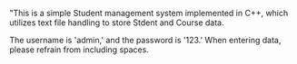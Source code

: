 "This is a simple Student management system implemented in C++, 
which utilizes text file handling to store Stdent and Course data.

The username is 'admin,' and the password is '123.' When entering data,
 please refrain from including spaces.